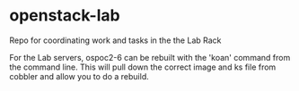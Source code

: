 openstack-lab
=============

Repo for coordinating work and tasks in the the Lab Rack


For the Lab servers, ospoc2-6 can be rebuilt with the 'koan' command from the command line. This will pull down the correct image and ks file from cobbler and allow you to do a rebuild.
